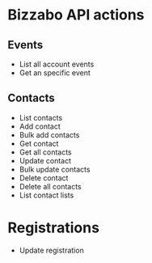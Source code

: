 # Bizzabo API actions

## Events

- List all account events
- Get an specific event

## Contacts

* List contacts
* Add contact
* Bulk add contacts
* Get contact
* Get all contacts
* Update contact
* Bulk update contacts
* Delete contact
* Delete all contacts
* List contact lists

# Registrations

* Update registration
